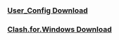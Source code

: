 <h3><a href="https://raw.gitmirror.com/Leyoud/LEYOUD/master/Clash/user_config.yaml">User_Config Download</a></h3>
<h3><a href="https://hub.gitmirror.com/https://github.com/Leyoud/LEYOUD/releases/download/0.20.35/Clash.for.Windows-0.20.35-Chinese.7z">Clash.for.Windows Download</a></h3>
